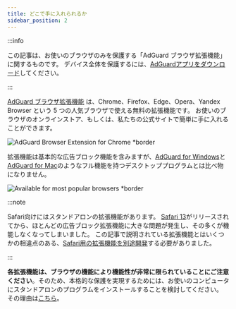 ```yaml
---
title: どこで手に入れられるか
sidebar_position: 2
---
```


:::info

この記事は、お使いのブラウザのみを保護する「AdGuard ブラウザ拡張機能」に関するものです。 デバイス全体を保護するには、[AdGuardアプリをダウンロード](https://agrd.io/download-kb-adblock)してください。

:::

[AdGuard ブラウザ拡張機能](https://adguard.com/adguard-browser-extension/overview.html) は、Chrome、Firefox、Edge、Opera、Yandex Browser という 5 つの人気ブラウザで使える無料の拡張機能です。 お使いのブラウザのオンラインストア、もしくは、私たちの公式サイトで簡単に手に入れることができます。

![AdGuard Browser Extension for Chrome \*border](https://cdn.adtidy.org/content/Kb/ad_blocker/browser_extension/ad_blocker_browser_extension_overview.png)

拡張機能は基本的な広告ブロック機能を含みますが、[AdGuard for Windows](/adguard-for-windows/features/home-screen)と[AdGuard for Mac](/adguard-for-mac/features/main)のようなフル機能を持つデスクトッププログラムとは比べ物になりません。

![Available for most popular browsers \*border](https://cdn.adtidy.org/content/Kb/ad_blocker/browser_extension/ad_blocker_browser_extension_availability.png)

:::note

Safari向けにはスタンドアロンの拡張機能があります。 [Safari 13](https://adguard.com/ja/blog/adguard-safari-1-5.html)がリリースされてから、ほとんどの広告ブロック拡張機能に大きな問題が発生し、その多くが機能しなくなってしまいました。 この記事で説明されている拡張機能とはいくつかの相違点のある、[Safari用の拡張機能を別途開発](/adguard-for-safari/features/general)する必要がありました。

:::

**各拡張機能は、ブラウザの機能により機能性が非常に限られていることにご注意ください**。そのため、本格的な保護を実現するためには、お使いのコンピュータにスタンドアロンのプログラムをインストールすることを検討してください。 その理由は[こちら](/adguard-browser-extension/comparison-standalone)。
